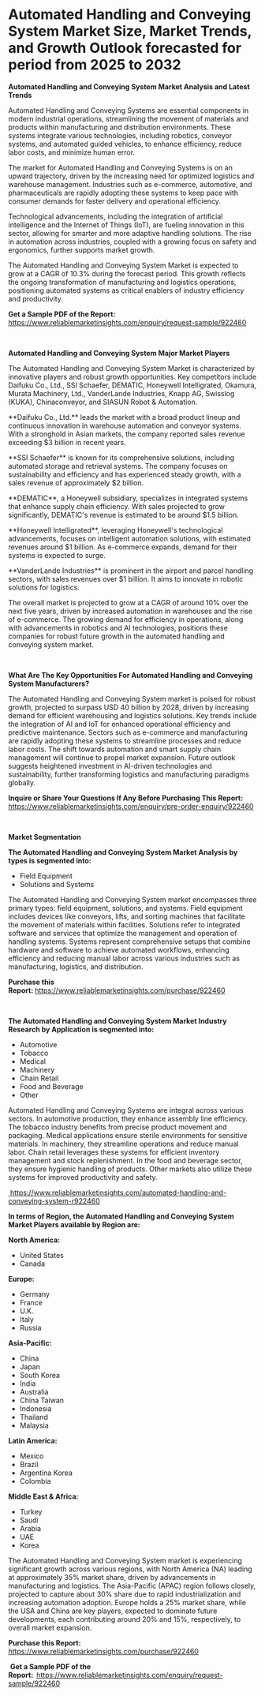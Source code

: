 <p><h1>Automated Handling and Conveying System Market Size, Market Trends, and Growth Outlook forecasted for period from 2025 to 2032</h1></p><p><strong>Automated Handling and Conveying System Market Analysis and Latest Trends</strong></p>
<p><p>Automated Handling and Conveying Systems are essential components in modern industrial operations, streamlining the movement of materials and products within manufacturing and distribution environments. These systems integrate various technologies, including robotics, conveyor systems, and automated guided vehicles, to enhance efficiency, reduce labor costs, and minimize human error. </p><p>The market for Automated Handling and Conveying Systems is on an upward trajectory, driven by the increasing need for optimized logistics and warehouse management. Industries such as e-commerce, automotive, and pharmaceuticals are rapidly adopting these systems to keep pace with consumer demands for faster delivery and operational efficiency. </p><p>Technological advancements, including the integration of artificial intelligence and the Internet of Things (IoT), are fueling innovation in this sector, allowing for smarter and more adaptive handling solutions. The rise in automation across industries, coupled with a growing focus on safety and ergonomics, further supports market growth. </p><p>The Automated Handling and Conveying System Market is expected to grow at a CAGR of 10.3% during the forecast period. This growth reflects the ongoing transformation of manufacturing and logistics operations, positioning automated systems as critical enablers of industry efficiency and productivity.</p></p>
<p><strong>Get a Sample PDF of the Report:&nbsp;</strong> <a href="https://www.reliablemarketinsights.com/enquiry/request-sample/922460?utm_campaign=3093&utm_medium=2&utm_source=Github&utm_content=ia&utm_term=18042025&utm_id=automated-handling-and-conveying-system">https://www.reliablemarketinsights.com/enquiry/request-sample/922460</a></p>
<p>&nbsp;</p>
<p><strong>Automated Handling and Conveying System Major Market Players</strong></p>
<p><p>The Automated Handling and Conveying System Market is characterized by innovative players and robust growth opportunities. Key competitors include Daifuku Co., Ltd., SSI Schaefer, DEMATIC, Honeywell Intelligrated, Okamura, Murata Machinery, Ltd., VanderLande Industries, Knapp AG, Swisslog (KUKA), Chinaconveyor, and SIASUN Robot & Automation. </p><p>**Daifuku Co., Ltd.** leads the market with a broad product lineup and continuous innovation in warehouse automation and conveyor systems. With a stronghold in Asian markets, the company reported sales revenue exceeding $3 billion in recent years. </p><p>**SSI Schaefer** is known for its comprehensive solutions, including automated storage and retrieval systems. The company focuses on sustainability and efficiency and has experienced steady growth, with a sales revenue of approximately $2 billion. </p><p>**DEMATIC**, a Honeywell subsidiary, specializes in integrated systems that enhance supply chain efficiency. With sales projected to grow significantly, DEMATIC's revenue is estimated to be around $1.5 billion.</p><p>**Honeywell Intelligrated**, leveraging Honeywell's technological advancements, focuses on intelligent automation solutions, with estimated revenues around $1 billion. As e-commerce expands, demand for their systems is expected to surge.</p><p>**VanderLande Industries** is prominent in the airport and parcel handling sectors, with sales revenues over $1 billion. It aims to innovate in robotic solutions for logistics.</p><p>The overall market is projected to grow at a CAGR of around 10% over the next five years, driven by increased automation in warehouses and the rise of e-commerce. The growing demand for efficiency in operations, along with advancements in robotics and AI technologies, positions these companies for robust future growth in the automated handling and conveying system market.</p></p>
<p>&nbsp;</p>
<p><strong>What Are The Key Opportunities For Automated Handling and Conveying System Manufacturers?</strong></p>
<p><p>The Automated Handling and Conveying System market is poised for robust growth, projected to surpass USD 40 billion by 2028, driven by increasing demand for efficient warehousing and logistics solutions. Key trends include the integration of AI and IoT for enhanced operational efficiency and predictive maintenance. Sectors such as e-commerce and manufacturing are rapidly adopting these systems to streamline processes and reduce labor costs. The shift towards automation and smart supply chain management will continue to propel market expansion. Future outlook suggests heightened investment in AI-driven technologies and sustainability, further transforming logistics and manufacturing paradigms globally.</p></p>
<p><strong>Inquire or Share Your Questions If Any Before Purchasing This Report:</strong> <a href="https://www.reliablemarketinsights.com/enquiry/pre-order-enquiry/922460?utm_campaign=3093&utm_medium=2&utm_source=Github&utm_content=ia&utm_term=18042025&utm_id=automated-handling-and-conveying-system">https://www.reliablemarketinsights.com/enquiry/pre-order-enquiry/922460</a></p>
<p>&nbsp;</p>
<p><strong>Market Segmentation</strong></p>
<p><strong>The Automated Handling and Conveying System Market Analysis by types is segmented into:</strong></p>
<p><ul><li>Field Equipment</li><li>Solutions and Systems</li></ul></p>
<p><p>The Automated Handling and Conveying System market encompasses three primary types: field equipment, solutions, and systems. Field equipment includes devices like conveyors, lifts, and sorting machines that facilitate the movement of materials within facilities. Solutions refer to integrated software and services that optimize the management and operation of handling systems. Systems represent comprehensive setups that combine hardware and software to achieve automated workflows, enhancing efficiency and reducing manual labor across various industries such as manufacturing, logistics, and distribution.</p></p>
<p><strong>Purchase this Report:&nbsp;</strong><a href="https://www.reliablemarketinsights.com/purchase/922460?utm_campaign=3093&utm_medium=2&utm_source=Github&utm_content=ia&utm_term=18042025&utm_id=automated-handling-and-conveying-system">https://www.reliablemarketinsights.com/purchase/922460</a></p>
<p>&nbsp;</p>
<p><strong>The Automated Handling and Conveying System Market Industry Research by Application is segmented into:</strong></p>
<p><ul><li>Automotive</li><li>Tobacco</li><li>Medical</li><li>Machinery</li><li>Chain Retail</li><li>Food and Beverage</li><li>Other</li></ul></p>
<p><p>Automated Handling and Conveying Systems are integral across various sectors. In automotive production, they enhance assembly line efficiency. The tobacco industry benefits from precise product movement and packaging. Medical applications ensure sterile environments for sensitive materials. In machinery, they streamline operations and reduce manual labor. Chain retail leverages these systems for efficient inventory management and stock replenishment. In the food and beverage sector, they ensure hygienic handling of products. Other markets also utilize these systems for improved productivity and safety.</p></p>
<p><a href="https://www.reliablemarketinsights.com/automated-handling-and-conveying-system-r922460?utm_campaign=3093&utm_medium=2&utm_source=Github&utm_content=ia&utm_term=18042025&utm_id=automated-handling-and-conveying-system">&nbsp;https://www.reliablemarketinsights.com/automated-handling-and-conveying-system-r922460</a></p>
<p><strong>In terms of Region, the Automated Handling and Conveying System Market Players available by Region are:</strong></p>
<p>
    <p> <strong> North America: </strong>
        <ul>
            <li>United States</li>
            <li>Canada</li>
        </ul>
        </p> 
    <p> <strong> Europe: </strong>
        <ul>
            <li>Germany</li>
            <li>France</li>
            <li>U.K.</li>
            <li>Italy</li>
            <li>Russia</li>
        </ul>
        </p> 
    <p> <strong> Asia-Pacific: </strong>
        <ul>
            <li>China</li>
            <li>Japan</li>
            <li>South Korea</li>
            <li>India</li>
            <li>Australia</li>
            <li>China Taiwan</li>
            <li>Indonesia</li>
            <li>Thailand</li>
            <li>Malaysia</li>
        </ul>
        </p> 
    <p> <strong> Latin America: </strong>
        <ul>
            <li>Mexico</li>
            <li>Brazil</li>
            <li>Argentina Korea</li>
            <li>Colombia</li>
        </ul>
        </p> 
    <p> <strong> Middle East & Africa: </strong>
        <ul>
            <li>Turkey</li>
            <li>Saudi</li>
            <li>Arabia</li>
            <li>UAE</li>
            <li>Korea</li>
        </ul>
    </p>
    </p>
<p><p>The Automated Handling and Conveying System market is experiencing significant growth across various regions, with North America (NA) leading at approximately 35% market share, driven by advancements in manufacturing and logistics. The Asia-Pacific (APAC) region follows closely, projected to capture about 30% share due to rapid industrialization and increasing automation adoption. Europe holds a 25% market share, while the USA and China are key players, expected to dominate future developments, each contributing around 20% and 15%, respectively, to overall market expansion.</p></p>
<p><strong>Purchase this Report: </strong><a href="https://www.reliablemarketinsights.com/purchase/922460?utm_campaign=3093&utm_medium=2&utm_source=Github&utm_content=ia&utm_term=18042025&utm_id=automated-handling-and-conveying-system">https://www.reliablemarketinsights.com/purchase/922460</a></p>
<p>&nbsp;<strong>Get a Sample PDF of the Report:&nbsp;&nbsp;</strong><a href="https://www.reliablemarketinsights.com/enquiry/request-sample/922460?utm_campaign=3093&utm_medium=2&utm_source=Github&utm_content=ia&utm_term=18042025&utm_id=automated-handling-and-conveying-system">https://www.reliablemarketinsights.com/enquiry/request-sample/922460</a></p>
<p><strong></strong></p>
<p><p></p><p></p><p></p></p>